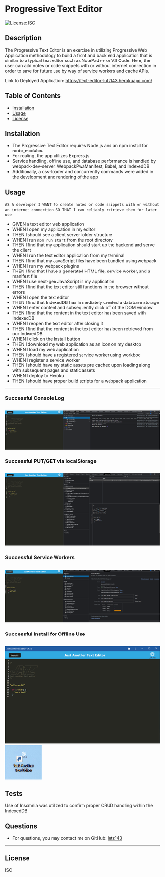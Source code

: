 # Progressive Text Editor

[![License: ISC](https://img.shields.io/badge/License-ISC-blue.svg)](https://opensource.org/licenses/ISC)

## Description
The Progressive Text Editor is an exercise in utilizing Progressive Web Application methodology to build a front and back end application that is similar to a typical text editor such as NotePad++ or VS Code.
Here, the user can add notes or code snippets with or without internet connection in order to save for future use by way of service workers and cache APIs.

Link to Deployed Application: https://text-editor-lutz143.herokuapp.com/

## Table of Contents
    
- [Installation](#installation)
- [Usage](#usage)
- [License](#license)

## Installation
* The Progressive Text Editor requires Node.js and an npm install for node_modules.
* For routing, the app utilizes Express.js
* Service handling, offline use, and database performance is handled by webpack-dev-server, WebpackPwaManifest, Babel, and IndexedDB
* Additionally, a css-loader and concurrently commands were added in the development and rendering of the app

## Usage
`AS A developer I WANT to create notes or code snippets with or without an internet connection SO THAT I can reliably retrieve them for later use`

* GIVEN a text editor web application
* WHEN I open my application in my editor
* THEN I should see a client server folder structure
* WHEN I run `npm run start` from the root directory
* THEN I find that my application should start up the backend and serve the client
* WHEN I run the text editor application from my terminal
* THEN I find that my JavaScript files have been bundled using webpack
* WHEN I run my webpack plugins
* THEN I find that I have a generated HTML file, service worker, and a manifest file
* WHEN I use next-gen JavaScript in my application
* THEN I find that the text editor still functions in the browser without errors
* WHEN I open the text editor
* THEN I find that IndexedDB has immediately created a database storage
* WHEN I enter content and subsequently click off of the DOM window
* THEN I find that the content in the text editor has been saved with IndexedDB
* WHEN I reopen the text editor after closing it
* THEN I find that the content in the text editor has been retrieved from our IndexedDB
* WHEN I click on the Install button
* THEN I download my web application as an icon on my desktop
* WHEN I load my web application
* THEN I should have a registered service worker using workbox
* WHEN I register a service worker
* THEN I should have my static assets pre cached upon loading along with subsequent pages and static assets
* WHEN I deploy to Heroku
* THEN I should have proper build scripts for a webpack application

---
### Successful Console Log

![image](/Assets/consoleLog_lutz143.png)
---
### Successful PUT/GET via localStorage

![image](/Assets/localStorage_lutz143.png)
---
### Successful Service Workers

![image](/Assets/serviceWorkers_lutz143.png)
---
### Successful Install for Offline Use

![image](/Assets/installedOfflineApp_lutz143.png)
![image](/Assets/installedOfflineIcon_lutz143.png)
---

## Tests
Use of Insomnia was utilized to confirm proper CRUD handling within the IndexedDB

## Questions
* For questions, you may contact me on GitHub: [lutz143](https://github.com/lutz143)

---

## License
ISC